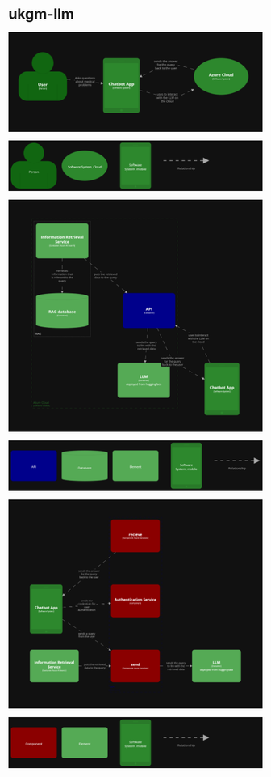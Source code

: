 # ukgm-llm

![](/pictures/structurizr-Diagram1.png?raw=true "")


![](/pictures/structurizr-Diagram1-key.png?raw=true"")


![](/pictures/structurizr-Diagram2.png?raw=true"")

![](/pictures/structurizr-Diagram2-key.png?raw=true"")

![](/pictures/structurizr-Diagram3.png?raw=true"")

![](/pictures/structurizr-Diagram3-key.png?raw=true"")